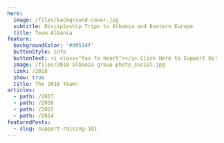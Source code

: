 ```yaml
---
hero:
  image: /files/background-cover.jpg
  subtitle: Discipleship Trips to Albania and Eastern Europe
  title: Team Albania
feature:
  backgroundColor: '#d9534f'
  buttonStyle: info
  buttonText: <i class="fas fa-heart"></i> Click Here to Support Us!
  image: /files/2018 albania group photo_social.jpg
  link: /2018
  show: true
  title: The 2018 Team!
articles:
  - path: /2017
  - path: /2016
  - path: /2015
  - path: /2014
featuredPosts:
  - slug: support-raising-101
---
```


